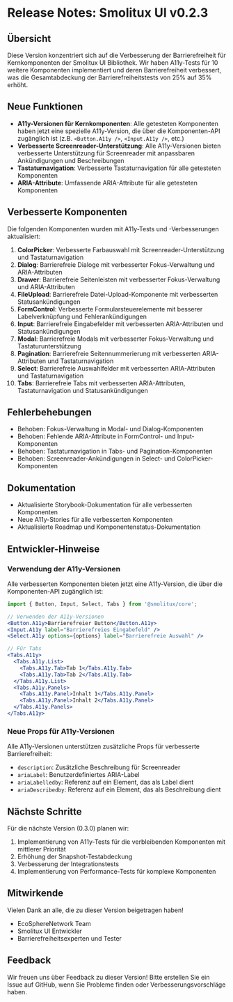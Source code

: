 # Release Notes: Smolitux UI v0.2.3

## Übersicht

Diese Version konzentriert sich auf die Verbesserung der Barrierefreiheit für Kernkomponenten der Smolitux UI Bibliothek. Wir haben A11y-Tests für 10 weitere Komponenten implementiert und deren Barrierefreiheit verbessert, was die Gesamtabdeckung der Barrierefreiheitstests von 25% auf 35% erhöht.

## Neue Funktionen

- **A11y-Versionen für Kernkomponenten**: Alle getesteten Komponenten haben jetzt eine spezielle A11y-Version, die über die Komponenten-API zugänglich ist (z.B. `<Button.A11y />`, `<Input.A11y />`, etc.)
- **Verbesserte Screenreader-Unterstützung**: Alle A11y-Versionen bieten verbesserte Unterstützung für Screenreader mit anpassbaren Ankündigungen und Beschreibungen
- **Tastaturnavigation**: Verbesserte Tastaturnavigation für alle getesteten Komponenten
- **ARIA-Attribute**: Umfassende ARIA-Attribute für alle getesteten Komponenten

## Verbesserte Komponenten

Die folgenden Komponenten wurden mit A11y-Tests und -Verbesserungen aktualisiert:

1. **ColorPicker**: Verbesserte Farbauswahl mit Screenreader-Unterstützung und Tastaturnavigation
2. **Dialog**: Barrierefreie Dialoge mit verbesserter Fokus-Verwaltung und ARIA-Attributen
3. **Drawer**: Barrierefreie Seitenleisten mit verbesserter Fokus-Verwaltung und ARIA-Attributen
4. **FileUpload**: Barrierefreie Datei-Upload-Komponente mit verbesserten Statusankündigungen
5. **FormControl**: Verbesserte Formularsteuerelemente mit besserer Labelverknüpfung und Fehlerankündigungen
6. **Input**: Barrierefreie Eingabefelder mit verbesserten ARIA-Attributen und Statusankündigungen
7. **Modal**: Barrierefreie Modals mit verbesserter Fokus-Verwaltung und Tastaturunterstützung
8. **Pagination**: Barrierefreie Seitennummerierung mit verbesserten ARIA-Attributen und Tastaturnavigation
9. **Select**: Barrierefreie Auswahlfelder mit verbesserten ARIA-Attributen und Tastaturnavigation
10. **Tabs**: Barrierefreie Tabs mit verbesserten ARIA-Attributen, Tastaturnavigation und Statusankündigungen

## Fehlerbehebungen

- Behoben: Fokus-Verwaltung in Modal- und Dialog-Komponenten
- Behoben: Fehlende ARIA-Attribute in FormControl- und Input-Komponenten
- Behoben: Tastaturnavigation in Tabs- und Pagination-Komponenten
- Behoben: Screenreader-Ankündigungen in Select- und ColorPicker-Komponenten

## Dokumentation

- Aktualisierte Storybook-Dokumentation für alle verbesserten Komponenten
- Neue A11y-Stories für alle verbesserten Komponenten
- Aktualisierte Roadmap und Komponentenstatus-Dokumentation

## Entwickler-Hinweise

### Verwendung der A11y-Versionen

Alle verbesserten Komponenten bieten jetzt eine A11y-Version, die über die Komponenten-API zugänglich ist:

```jsx
import { Button, Input, Select, Tabs } from '@smolitux/core';

// Verwenden der A11y-Versionen
<Button.A11y>Barrierefreier Button</Button.A11y>
<Input.A11y label="Barrierefreies Eingabefeld" />
<Select.A11y options={options} label="Barrierefreie Auswahl" />

// Für Tabs
<Tabs.A11y>
  <Tabs.A11y.List>
    <Tabs.A11y.Tab>Tab 1</Tabs.A11y.Tab>
    <Tabs.A11y.Tab>Tab 2</Tabs.A11y.Tab>
  </Tabs.A11y.List>
  <Tabs.A11y.Panels>
    <Tabs.A11y.Panel>Inhalt 1</Tabs.A11y.Panel>
    <Tabs.A11y.Panel>Inhalt 2</Tabs.A11y.Panel>
  </Tabs.A11y.Panels>
</Tabs.A11y>
```

### Neue Props für A11y-Versionen

Alle A11y-Versionen unterstützen zusätzliche Props für verbesserte Barrierefreiheit:

- `description`: Zusätzliche Beschreibung für Screenreader
- `ariaLabel`: Benutzerdefiniertes ARIA-Label
- `ariaLabelledby`: Referenz auf ein Element, das als Label dient
- `ariaDescribedby`: Referenz auf ein Element, das als Beschreibung dient

## Nächste Schritte

Für die nächste Version (0.3.0) planen wir:

1. Implementierung von A11y-Tests für die verbleibenden Komponenten mit mittlerer Priorität
2. Erhöhung der Snapshot-Testabdeckung
3. Verbesserung der Integrationstests
4. Implementierung von Performance-Tests für komplexe Komponenten

## Mitwirkende

Vielen Dank an alle, die zu dieser Version beigetragen haben!

- EcoSphereNetwork Team
- Smolitux UI Entwickler
- Barrierefreiheitsexperten und Tester

## Feedback

Wir freuen uns über Feedback zu dieser Version! Bitte erstellen Sie ein Issue auf GitHub, wenn Sie Probleme finden oder Verbesserungsvorschläge haben.